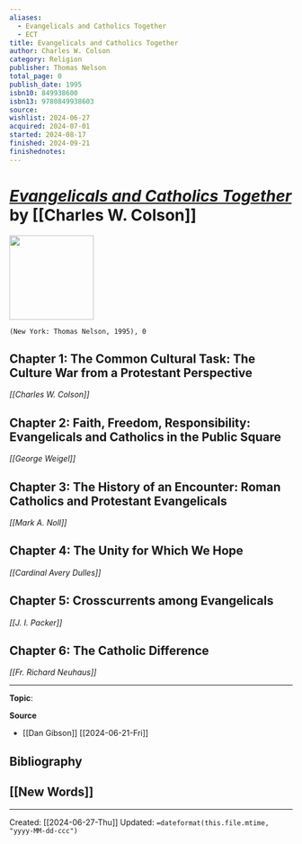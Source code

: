 ```yaml
---
aliases:
  - Evangelicals and Catholics Together
  - ECT
title: Evangelicals and Catholics Together
author: Charles W. Colson
category: Religion
publisher: Thomas Nelson
total_page: 0
publish_date: 1995
isbn10: 849938600
isbn13: 9780849938603
source: 
wishlist: 2024-06-27
acquired: 2024-07-01
started: 2024-08-17
finished: 2024-09-21
finishednotes:
---
```

# *[Evangelicals and Catholics Together]()* by [[Charles W. Colson]]

<img src="http://books.google.com/books/content?id=BsMBAAAACAAJ&printsec=frontcover&img=1&zoom=1&source=gbs_api" width=150>

`(New York: Thomas Nelson, 1995), 0`

## Chapter 1: The Common Cultural Task: The Culture War from a Protestant Perspective 
*[[Charles W. Colson]]*

##  Chapter 2: Faith, Freedom, Responsibility: Evangelicals and Catholics in the Public Square
*[[George Weigel]]*


## Chapter 3: The History of an Encounter: Roman Catholics and Protestant Evangelicals 
*[[Mark A. Noll]]*


## Chapter 4: The Unity for Which We Hope 
*[[Cardinal Avery Dulles]]*


## Chapter 5: Crosscurrents among Evangelicals
*[[J. I. Packer]]*


## Chapter 6: The Catholic Difference
*[[Fr. Richard Neuhaus]]*



--- 
**Topic**: 

**Source**
- [[Dan Gibson]] [[2024-06-21-Fri]]

**Bibliography**
- 
 
**[[New Words]]**
- 

---
Created: [[2024-06-27-Thu]]
Updated: `=dateformat(this.file.mtime, "yyyy-MM-dd-ccc")`